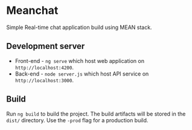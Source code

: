 # Meanchat

Simple Real-time chat application build using MEAN stack.

## Development server

* Front-end - `ng serve` which host web application on `http://localhost:4200`.
* Back-end - `node server.js` which host API service on `http://localhost:3000`.

## Build

Run `ng build` to build the project. The build artifacts will be stored in the `dist/` directory. Use the `-prod` flag for a production build.
